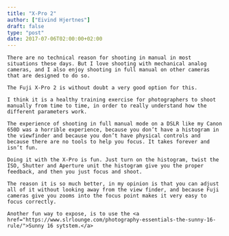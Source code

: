```yaml
---
title: "X-Pro 2"
author: ["Eivind Hjertnes"]
draft: false
type: "post"
date: 2017-07-06T02:00:00+02:00
---
```


<div class="HTML">
  <div></div>

<p>

</div>

```text
There are no technical reason for shooting in manual in most situations these days. But I love shooting with mechanical analog cameras, and I also enjoy shooting in full manual on other cameras that are designed to do so.
```

<div class="HTML">
  <div></div>

</p>

</div>

<div class="HTML">
  <div></div>

<p>

</div>

```text
The Fuji X-Pro 2 is without doubt a very good option for this.
```

<div class="HTML">
  <div></div>

</p>

</div>

<div class="HTML">
  <div></div>

<p>

</div>

```text
I think it is a healthy training exercise for photographers to shoot manually from time to time, in order to really understand how the different parameters work.
```

<div class="HTML">
  <div></div>

</p>

</div>

<div class="HTML">
  <div></div>

<p>

</div>

```text
The experience of shooting in full manual mode on a DSLR like my Canon 650D was a horrible experience, because you don’t have a histogram in the viewfinder and because you don’t have physical controls and because there are no tools to help you focus. It takes forever and isn’t fun.
```

<div class="HTML">
  <div></div>

</p>

</div>

<div class="HTML">
  <div></div>

<p>

</div>

```text
Doing it with the X-Pro is fun. Just turn on the histogram, twist the ISO, Shutter and Aperture unit the histogram give you the proper feedback, and then you just focus and shoot.
```

<div class="HTML">
  <div></div>

</p>

</div>

<div class="HTML">
  <div></div>

<p>

</div>

```text
The reason it is so much better, in my opinion is that you can adjust all of it without looking away from the view finder, and because Fuji cameras give you zooms into the focus point makes it very easy to focus correctly.
```

<div class="HTML">
  <div></div>

</p>

</div>

<div class="HTML">
  <div></div>

<p>

</div>

```text
Another fun way to expose, is to use the <a href="https://www.slrlounge.com/photography-essentials-the-sunny-16-rule/">Sunny 16 sytstem.</a>
```

<div class="HTML">
  <div></div>

</p>

</div>
